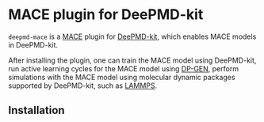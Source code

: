 # MACE plugin for DeePMD-kit

<!-- [![PyPI - Version](https://img.shields.io/pypi/v/python-template)](https://pypi.org/p/python-template) -->

`deepmd-mace` is a [MACE](https://github.com/ACEsuit/mace) plugin for [DeePMD-kit](https://github.com/deepmodeling/deepmd-kit), which enables MACE models in DeePMD-kit.

After installing the plugin, one can train the MACE model using DeePMD-kit, run active learning cycles for the MACE model using [DP-GEN](https://github.com/deepmodeling/dpgen), perform simulations with the MACE model using molecular dynamic packages supported by DeePMD-kit, such as [LAMMPS](https://github.com/lammps/lammps).

## Installation


